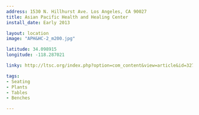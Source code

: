```yaml
---
address: 1530 N. Hillhurst Ave. Los Angeles, CA 90027
title: Asian Pacific Health and Healing Center
install_date: Early 2013

layout: location
image: "APH&HC-2_m200.jpg"

latitude: 34.098915
longitude: -118.287021

linky: http://ltsc.org/index.php?option=com_content&view=article&id=327

tags:	
- Seating
- Plants
- Tables
- Benches

---
```

